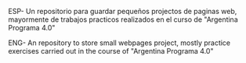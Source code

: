 ESP- Un repositorio para guardar pequeños projectos de paginas web, mayormente de trabajos practicos realizados en el curso de "Argentina Programa 4.0"

ENG- An repository to store small webpages project, mostly practice exercises carried out in the course of "Argentina Programa 4.0"

